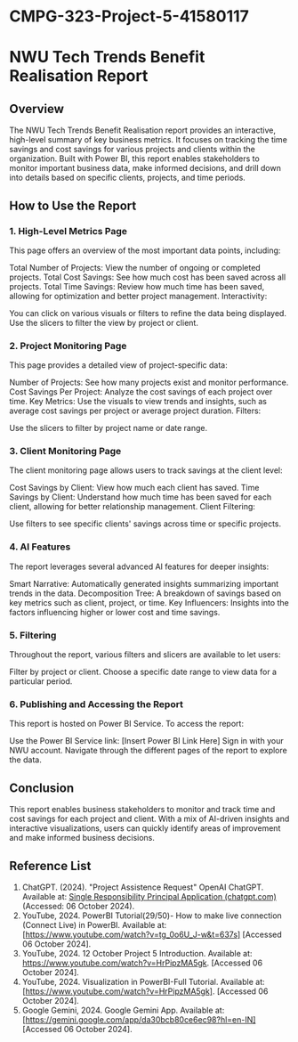 # CMPG-323-Project-5-41580117
# NWU Tech Trends Benefit Realisation Report
## Overview
The NWU Tech Trends Benefit Realisation report provides an interactive, high-level summary of key business metrics. It focuses on tracking the time savings and cost savings for various projects and clients within the organization. Built with Power BI, this report enables stakeholders to monitor important business data, make informed decisions, and drill down into details based on specific clients, projects, and time periods.

## How to Use the Report
### 1. High-Level Metrics Page
This page offers an overview of the most important data points, including:

Total Number of Projects: View the number of ongoing or completed projects.
Total Cost Savings: See how much cost has been saved across all projects.
Total Time Savings: Review how much time has been saved, allowing for optimization and better project management.
Interactivity:

You can click on various visuals or filters to refine the data being displayed.
Use the slicers to filter the view by project or client.
### 2. Project Monitoring Page
This page provides a detailed view of project-specific data:

Number of Projects: See how many projects exist and monitor performance.
Cost Savings Per Project: Analyze the cost savings of each project over time.
Key Metrics: Use the visuals to view trends and insights, such as average cost savings per project or average project duration.
Filters:

Use the slicers to filter by project name or date range.
### 3. Client Monitoring Page
The client monitoring page allows users to track savings at the client level:

Cost Savings by Client: View how much each client has saved.
Time Savings by Client: Understand how much time has been saved for each client, allowing for better relationship management.
Client Filtering:

Use filters to see specific clients' savings across time or specific projects.
### 4. AI Features
The report leverages several advanced AI features for deeper insights:

Smart Narrative: Automatically generated insights summarizing important trends in the data.
Decomposition Tree: A breakdown of savings based on key metrics such as client, project, or time.
Key Influencers: Insights into the factors influencing higher or lower cost and time savings.
### 5. Filtering
Throughout the report, various filters and slicers are available to let users:

Filter by project or client.
Choose a specific date range to view data for a particular period.
### 6. Publishing and Accessing the Report
This report is hosted on Power BI Service. To access the report:

Use the Power BI Service link: [Insert Power BI Link Here]
Sign in with your NWU account.
Navigate through the different pages of the report to explore the data.
## Conclusion
This report enables business stakeholders to monitor and track time and cost savings for each project and client. With a mix of AI-driven insights and interactive visualizations, users can quickly identify areas of improvement and make informed business decisions.

## Reference List
1.	ChatGPT. (2024). "Project Assistence Request" OpenAI ChatGPT. Available at: [Single Responsibility Principal Application (chatgpt.com)](https://chatgpt.com/c/6701a1bb-4ebc-8000-a95a-1f03fc12c600) (Accessed: 06 October 2024).
2.	YouTube, 2024. PowerBI Tutorial(29/50)- How to make live connection (Connect Live) in PowerBI. Available at: [https://www.youtube.com/watch?v=tg_0o6U_J-w&t=637s] [Accessed 06 October 2024].
3.	YouTube, 2024. 12 October Project 5 Introduction. Available at: https://www.youtube.com/watch?v=HrPipzMA5gk. [Accessed 06 October 2024].
4.	YouTube, 2024. Visualization in PowerBI-Full Tutorial. Available at: [https://www.youtube.com/watch?v=HrPipzMA5gk]. [Accessed 06 October 2024].
5.	Google Gemini, 2024. Google Gemini App. Available at: [https://gemini.google.com/app/da30bcb80ce6ec98?hl=en-IN] [Accessed 06 October 2024].


